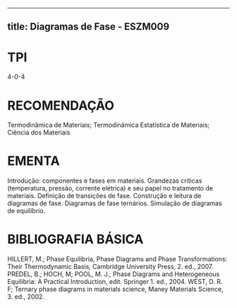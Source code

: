 
---
title: Diagramas de Fase - ESZM009 
---

# TPI

4-0-4

# RECOMENDAÇÃO

Termodinâmica de Materiais; Termodinâmica Estatística de Materiais; Ciência dos Materiais

# EMENTA

Introdução: componentes e fases em materiais. Grandezas criticas (temperatura, pressão, corrente elétrica) e seu papel no tratamento de materiais. Definição de transições de fase. Construção e leitura de diagramas de fase. Diagramas de fase ternários. Simulação de diagramas de equilíbrio.

# BIBLIOGRAFIA BÁSICA

HILLERT, M.; Phase Equilibria, Phase Diagrams and Phase Transformations: Their Thermodynamic Basis, Cambridge University Press, 2. ed., 2007.
PREDEL, B.; HOCH, M; POOL, M. J.; Phase Diagrams and Heterogeneous Equilibria: A Practical Introduction, edit. Springer 1. ed., 2004.
WEST, D. R. F; Ternary phase diagrams in materials science, Maney Materials Science, 3. ed., 2002.
        